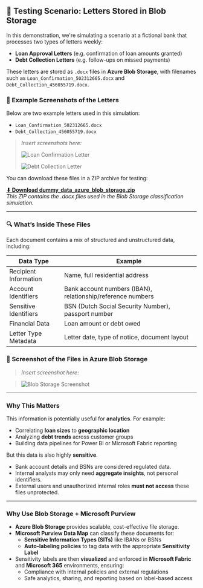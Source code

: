 ## 🧪 Testing Scenario: Letters Stored in Blob Storage

In this demonstration, we're simulating a scenario at a fictional bank that processes two types of letters weekly:

- **Loan Approval Letters** (e.g. confirmation of loan amounts granted)
- **Debt Collection Letters** (e.g. follow-ups on missed payments)

These letters are stored as `.docx` files in **Azure Blob Storage**, with filenames such as `Loan_Confirmation_502312665.docx` and `Debt_Collection_456055719.docx`.

### 📄 Example Screenshots of the Letters

Below are two example letters used in this simulation:

- `Loan_Confirmation_502312665.docx`  
- `Debt_Collection_456055719.docx`  

> _Insert screenshots here:_
> 
> ![Loan Confirmation Letter](../images/loan-confirmation-letter.png)
> 
> ![Debt Collection Letter](../images/debt-collection-letter.png)

You can download these files in a ZIP archive for testing:

**[⬇ Download dummy_data_azure_blob_storage.zip](https://github.com/rodneymhungu/purview-protect-azure-fabric/dummy-files/dummy_data_azure_blob_storage.zip)**  
_This ZIP contains the .docx files used in the Blob Storage classification simulation._

---

### 🔍 What’s Inside These Files

Each document contains a mix of structured and unstructured data, including:

| **Data Type**            | **Example**                                        |
|--------------------------|----------------------------------------------------|
| Recipient Information    | Name, full residential address                     |
| Account Identifiers      | Bank account numbers (IBAN), relationship/reference numbers |
| Sensitive Identifiers    | BSN (Dutch Social Security Number), passport number |
| Financial Data           | Loan amount or debt owed                           |
| Letter Type Metadata     | Letter date, type of notice, document layout       |

### 📁 Screenshot of the Files in Azure Blob Storage

> _Insert screenshot here:_

> ![Blob Storage Screenshot](../images/blob-storage-letters.png)

---

### Why This Matters

This information is potentially useful for **analytics**. For example:

- Correlating **loan sizes** to **geographic location**
- Analyzing **debt trends** across customer groups
- Building data pipelines for Power BI or Microsoft Fabric reporting

But this data is also highly **sensitive**.

- Bank account details and BSNs are considered regulated data.
- Internal analysts may only need **aggregate insights**, not personal identifiers.
- External users and unauthorized internal roles **must not access** these files unprotected.

---

### Why Use Blob Storage + Microsoft Purview

- **Azure Blob Storage** provides scalable, cost-effective file storage.
- **Microsoft Purview Data Map** can classify these documents for:
  - **Sensitive Information Types (SITs)** like IBANs or BSNs
  - **Auto-labeling policies** to tag data with the appropriate **Sensitivity Label**
- Sensitivity labels are then **visualized** and enforced in **Microsoft Fabric** and **Microsoft 365** environments, ensuring:
  - Compliance with internal policies and external regulations
  - Safe analytics, sharing, and reporting based on label-based access


